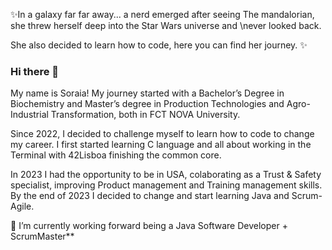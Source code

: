 ✨In a galaxy far far away... a nerd emerged after seeing The mandalorian, she threw herself deep into the Star Wars universe and \never looked back.

She also decided to learn how to code, here you can find her journey. ✨

### Hi there 👋
My name is Soraia! My journey started with a Bachelor’s Degree in Biochemistry and Master’s degree in Production Technologies and Agro-Industrial Transformation, both in FCT NOVA University.

Since 2022, I decided to challenge myself to learn how to code to change my career. 
I first started learning C language and all about working in the Terminal with 42Lisboa finishing the common core. 

In 2023 I had the opportunity to be in USA, colaborating as a Trust & Safety specialist, improving Product management and Training management skills.
By the end of 2023 I decided to change and start learning Java and Scrum-Agile.


<!--
**soraiathegirleffect/soraiathegirleffect** is a ✨ _special_ ✨ repository because its `README.md` (this file) appears on your GitHub profile.
-->


🌱 I’m currently working forward being a Java Software Developer + ScrumMaster**

